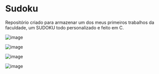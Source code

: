 # Sudoku
Repositório criado para armazenar um dos meus primeiros trabalhos da faculdade, um SUDOKU todo personalizado e feito em C.

![image](https://user-images.githubusercontent.com/78376569/232960365-a9f19225-7dd1-4e7f-9526-770b8bd5387d.png)

![image](https://user-images.githubusercontent.com/78376569/232960462-ad35fb11-8828-47c6-a515-deab85ff075a.png)

![image](https://user-images.githubusercontent.com/78376569/232960497-3d098b40-afda-49c0-a58e-9edfab0ae785.png)

![image](https://user-images.githubusercontent.com/78376569/232960580-6281f66c-73c0-42a0-bbf3-ad7f90521c71.png)

